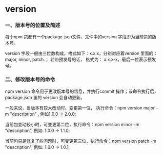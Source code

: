 # version
### 一、版本号的位置及简述
每个npm 包都有一个package.json文件，文件中的version 字段即为当前包的版本号。

version 字段一般由三位数构成，格式如下：x.x.x，分别对应着version 里面的： major, minor, patch.； 若带预发号的话，
格式为： x.x.x-x，最后一位表示预发号。

### 二、修改版本号的命令
npm version 命令用于更改版本号的信息，并执行commit 操作；该命令执行后， package.json 里的 version 会自动更新。

一般来说，当版本有较大改动时，变更第一位， 执行命令：npm version major -m "description" , 例如1.0.0 -> 2.0.0;

当前包变动较小时，可变更第二位，执行命令：npm version minor -m "description", 例如: 1.0.0 -> 1.1.0;

当前包只是修复了些问题时，可变更第三位，执行命令：npm version patch -m "description", 例如: 1.0.0 -> 1.0.1;